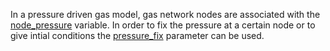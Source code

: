 In a pressure driven gas model, gas network nodes are associated with the [node\_pressure](@ref) variable. In order to fix the pressure at a certain node or to give intial conditions the [pressure\_fix](@ref) parameter can be used.
